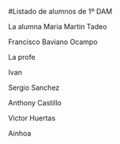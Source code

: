 #Listado de alumnos de 1º DAM

La alumna Maria Martin Tadeo

Francisco Baviano Ocampo

La profe 

Ivan 

Sergio Sanchez

Anthony Castillo

Victor Huertas

Ainhoa
